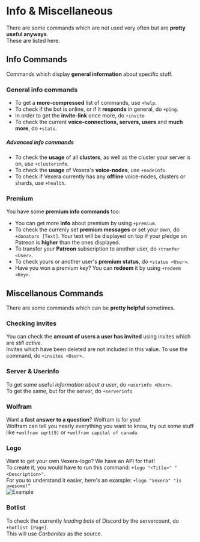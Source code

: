 # Info & Miscellaneous

There are some commands which are not used very often but are **pretty useful anyways**.<br/>
These are listed here.

## Info Commands

Commands which display **general information** about specific stuff.

### General info commands
* To get a **more-compressed** list of commands, use `+help`.
* To check if the bot is online, or if it **responds** in general, do `+ping`.  
* In order to get the **invite-link** once more, do `+invite`
* To check the current **voice-connections, servers, users** and **much more**, do `+stats`.

##### Advanced info commands
* To check the **usage** of all **clusters**, as well as the cluster your server is on, use `+clusterinfo`.
* To check the **usage** of Vexera's **voice-nodes**, use `+nodeinfo`.
* To check if Vexera currently has any **offline** voice-nodes, clusters or shards, use `+health`.

### Premium
You have some **premium info commands** too:  

* You can get more **info** about premium by using `+premium`.  
* To check the currenly set **premium messages** or set your own, do `+donators [Text]`. Your text will be displayed on top if your pledge on Patreon is **higher** than the ones displayed.
* To transfer your **Patreon** subscription to another user, do `+tranfer <User>`.
* To check yours or another user's **premium status**, do `+status <User>`.
* Have you won a premium key? You can **redeem** it by using `+redeem <Key>`.

## Miscellanous Commands

There are some commands which can be **pretty helpful** sometimes.

### Checking invites
You can check the **amount of users a user has invited** using invites which are *still active*.<br/>
Invites which have been deleted are not included in this value. To use the command, do `+invites <User>.`

### Server & Userinfo
To get some useful *information about a user*, do `+userinfo <User>`.<br/>
To get the same, but for the server, do `+serverinfo`

### Wolfram
Want a **fast answer to a question**? Wolfram is for you!<br/>
Wolfram can tell you nearly everything you want to know, try out some stuff like `+wolfram sqrt(9)` or `+wolfram capital of canada`.

### Logo
Want to get your own Vexera-logo? We have an API for that!<br/>
To create it, you would have to run this command: `+logo "<Title>" "<Description>"`.<br/>
For you to understand it easier, here's an example: `+logo "Vexera" "is awesome!"`<br/>
![Example](https://paste.vexera.io/65ff25.png)

### Botlist
To check the currently *leading bots* of Discord by the servercount, do `+botlist [Page]`.<br/> 
This will use *Carbonitex* as the source.


